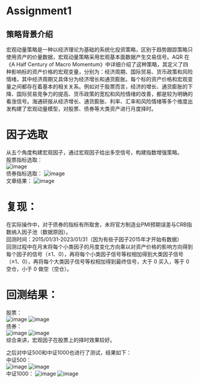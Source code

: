 # Assignment1  
## 策略背景介绍  
宏观动量策略是一种以经济理论为基础的系统化投资策略，区别于趋势跟踪策略只使用资产的价量数据，宏观动量策略采用宏观基本面数据产生交易信号。AQR 在《A Half Century of Macro Momentum》中详细介绍了这种策略，其定义了四种影响标的资产价格的宏观变量，分别为：经济周期、国际贸易、货币政策和风险情绪，其中经济周期又具体分为经济增长和通货膨胀。每个标的资产价格和宏观变量之间都存在着基本的相关关系。例如对于股票而言，经济的增长、通货膨胀的下降、国际贸易竞争力的提高、货币政策的宽松和风险情绪的改善，都是较为明确的看涨信号。海通研报从经济增长、通货膨胀、利率、汇率和风险情绪等多个维度出发构建了宏观动量模型，对股票、债券等大类资产进行月度择时。  
# 因子选取  
从五个角度构建宏观因子，通过宏观因子给出多空信号，构建指数增强策略。  
股票指标选取：  
![image](https://user-images.githubusercontent.com/128219105/226159205-8cbd891d-430f-48b3-b03e-702328a0e680.png)  
债券指标选取：
![image](https://user-images.githubusercontent.com/128219105/226159295-42d0425f-eeba-4c1d-94af-fb62e51ff9cc.png)  
文章结果：
![image](https://user-images.githubusercontent.com/128219105/226159371-c6cf6234-ffdc-4f42-9b14-e05f2a0b9a4d.png)  
# 复现：  
在实际操作中，对于债券的指标有所取舍，未将官方制造业PMI预期误差与CRB指数纳入因子池（数据原因）。  
回测时间：2015/01/31-2023/01/31（因为有些子因子2015年才开始有数据）  
回测过程中在月末将每个小类因子的月度变化方向乘以对资产价格的影响方向得到每个因子的信号（±1、0），再将每个小类因子信号等权相加得到大类因子信号（±1、0），再将每个大类因子信号等权相加得到最终信号，大于 0 买入，等于 0 空仓，小于 0 做空（空仓）。  
# 回测结果：  
股票：  
![image](https://user-images.githubusercontent.com/128219105/226176998-cc89f53b-4b14-49df-a428-1f83aee8949b.png)
![image](https://user-images.githubusercontent.com/128219105/226177017-507345f7-274e-4b3f-91ce-1070bd2a0515.png)  
债券：  
![image](https://user-images.githubusercontent.com/128219105/226177035-fec0daa0-0a47-4d1c-adc4-3b8b5d23f74f.png)
![image](https://user-images.githubusercontent.com/128219105/226177070-d402255f-c81c-4b60-a01c-2b99507f6df2.png)  
综合来讲，宏观因子在股票上的择时效果较好。  

之后对中证500和中证1000也进行了测试，结果如下：  
中证500：  
![image](https://user-images.githubusercontent.com/128219105/226177117-b34eafca-6379-408d-b317-5d80edb31598.png)
![image](https://user-images.githubusercontent.com/128219105/226178282-7c898637-5985-48db-9113-4a0989698845.png)  
中证1000：
![image](https://user-images.githubusercontent.com/128219105/226178292-1b8fe9e6-ddb1-4dc0-b9b8-5d324dfd2fd9.png)
![image](https://user-images.githubusercontent.com/128219105/226178309-d738f311-d2b2-4f35-8e6e-3136c1213614.png)


